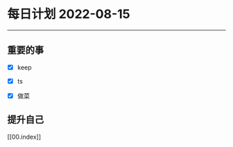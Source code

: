 #  每日计划 2022-08-15
---
## 重要的事
- [x]  keep
- [x]  ts
- [x] 做菜




## 提升自己

  



[[00.index]]








